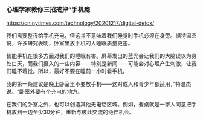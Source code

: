 ### 心理学家教你三招戒掉“手机瘾
https://cn.nytimes.com/technology/20201217/digital-detox/

我们需要整夜给手机充电，但这并不意味着我们睡觉时手机必须在身旁。据特温杰说，许多研究表明，卧室里放手机的人睡眠质量更差。

智能手机在很多方面对我们的睡眠有害。屏幕发出的蓝光会让我们的大脑误以为身处白天，而我们摄入的一些内容——特别是新闻——可能会对心理产生刺激，让我们睡不着觉。所以，最好不要在睡前一小时看手机。

我的第一条建议是晚上卧室里不要放手机——这对成人和青少年都适用，”特温杰说。“卧室外要有个充电的地方。

在我们的卧室之外，也可以创造其他无电话区域。例如，餐桌就是一家人同意把手机放到一边至少30分钟，重新与彼此交流的绝佳机会。

